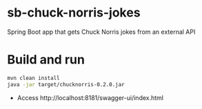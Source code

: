 # sb-chuck-norris-jokes
Spring Boot app that gets Chuck Norris jokes from an external API

# Build and run
```sh
mvn clean install
java -jar target/chucknorris-0.2.0.jar
```
 * Access http://localhost:8181/swagger-ui/index.html

